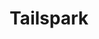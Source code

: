 ---
title: 'Tailspark'
description: '300+ Free TailwindCSS Components & Templates'
link: 'https://tailspark.co/'
imageURL: 'https://res.cloudinary.com/dc6mrv5cb/image/upload/v1718792860/personal-resources/ui-stuff/tamagui.dev_docs_intro_introduction_loapq9_ghvntf.webp'
---